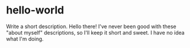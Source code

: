 # hello-world
Write a short description.
Hello there! 
I've never been good with these "about myself" descriptions, so I'll keep it short and sweet. I have no idea what I'm doing.
